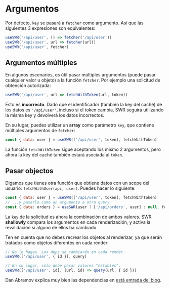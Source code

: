 # Argumentos

Por defecto, `key` se pasará a `fetcher` como argumento. Así que las siguientes 3 expresiones son equivalentes:

```js
useSWR('/api/user', () => fetcher('/api/user'))
useSWR('/api/user', url => fetcher(url))
useSWR('/api/user', fetcher)
```

## Argumentos múltiples

En algunos escenarios, es útil pasar múltiples argumentos (puede pasar cualquier valor u objeto) a
la función `fetcher`. Por ejemplo una solicitud de obtención autorizada:

```js
useSWR('/api/user', url => fetchWithToken(url, token))
```

Esto es **incorrecto**. Dado que el identificador (también la key del caché) de los datos es `'/api/user'`, incluso si el token cambia, SWR seguirá utilizando la misma key y devolverá los datos incorrectos.

En su lugar, puedes utilizar un **array** como parámetro `key`, que contiene múltiples argumentos de `fetcher`:

```js
const { data: user } = useSWR(['/api/user', token], fetchWithToken)
```

La función `fetchWithToken` sigue aceptando los mismo 2 argumentos, pero ahora la key del caché también estará asociada al `token`.

## Pasar objectos

Digamos que tienes otra función que obtiene datos con un scope 
del usuario: `fetchWithUser(api, user)`. Puedes hacer lo siguiente:

```js
const { data: user } = useSWR(['/api/user', token], fetchWithToken)
// ...y pasarlo como un argumento a otra query
const { data: orders } = useSWR(user ? ['/api/orders', user] : null, fetchWithUser)
```
La `key` de la solicitud es ahora la combinación de ambos valores. SWR **shallowly** compara los argumentos en cada renderización, 
y activa la revalidación si alguno de ellos ha cambiado.

Ten en cuenta que no debes recrear los objetos al renderizar, ya que serán tratados como objetos diferentes en cada render:

```js
// No lo hagas. Los deps se cambiarán en cada render.
useSWR(['/api/user', { id }], query)

// En su lugar, sólo debe pasar valores "estables".
useSWR(['/api/user', id], (url, id) => query(url, { id }))
```

Dan Abramov explica muy bien las dependencias en [está entrada del blog](https://overreacted.io/a-complete-guide-to-useeffect/#but-i-cant-put-this-function-inside-an-effect).

